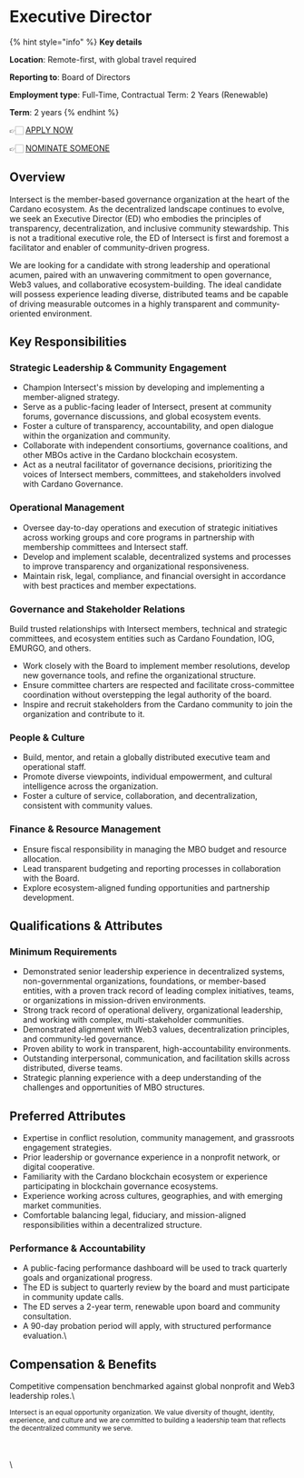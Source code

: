 # Executive Director

{% hint style="info" %}
**Key details**

**Location**: Remote-first, with global travel required

**Reporting to**: Board of Directors

**Employment type**: Full-Time, Contractual Term: 2 Years (Renewable)

**Term**: 2 years
{% endhint %}

👉🏻 [APPLY NOW](https://intersectmbo.typeform.com/ed-application)

👉🏻 [NOMINATE SOMEONE](https://intersectmbo.typeform.com/ed-nomination)

## Overview

Intersect is the member-based governance organization at the heart of the Cardano ecosystem. As the decentralized landscape continues to evolve, we seek an Executive Director (ED) who embodies the principles of transparency, decentralization, and inclusive community stewardship. This is not a traditional executive role, the ED of Intersect is first and foremost a facilitator and enabler of community-driven progress.

We are looking for a candidate with strong leadership and operational acumen, paired with an unwavering commitment to open governance, Web3 values, and collaborative ecosystem-building. The ideal candidate will possess experience leading diverse, distributed teams and be capable of driving measurable outcomes in a highly transparent and community-oriented environment.

## Key Responsibilities

### Strategic Leadership & Community Engagement

* Champion Intersect's mission by developing and implementing a member-aligned strategy.
* Serve as a public-facing leader of Intersect, present at community forums, governance discussions, and global ecosystem events.
* Foster a culture of transparency, accountability, and open dialogue within the organization and community.
* Collaborate with independent consortiums, governance coalitions, and other MBOs active in the Cardano blockchain ecosystem.
* Act as a neutral facilitator of governance decisions, prioritizing the voices of Intersect members, committees, and stakeholders involved with Cardano Governance.

### Operational Management

* Oversee day-to-day operations and execution of strategic initiatives across working groups and core programs in partnership with membership committees and Intersect staff.
* Develop and implement scalable, decentralized systems and processes to improve transparency and organizational responsiveness.
* Maintain risk, legal, compliance, and financial oversight in accordance with best practices and member expectations.

### Governance and Stakeholder Relations

Build trusted relationships with Intersect members, technical and strategic committees, and ecosystem entities such as Cardano Foundation, IOG, EMURGO, and others.

* Work closely with the Board to implement member resolutions, develop new governance tools, and refine the organizational structure.
* Ensure committee charters are respected and facilitate cross-committee coordination without overstepping the legal authority of the board.
* Inspire and recruit stakeholders from the Cardano community to join the organization and contribute to it.

### People & Culture

* Build, mentor, and retain a globally distributed executive team and operational staff.
* Promote diverse viewpoints, individual empowerment, and cultural intelligence across the organization.
* Foster a culture of service, collaboration, and decentralization, consistent with community values.

### Finance & Resource Management

* Ensure fiscal responsibility in managing the MBO budget and resource allocation.
* Lead transparent budgeting and reporting processes in collaboration with the Board.
* Explore ecosystem-aligned funding opportunities and partnership development.

## Qualifications & Attributes

### Minimum Requirements

* Demonstrated senior leadership experience in decentralized systems, non-governmental organizations, foundations, or member-based entities, with a proven track record of leading complex initiatives, teams, or organizations in mission-driven environments.
* Strong track record of operational delivery, organizational leadership, and working with complex, multi-stakeholder communities.
* Demonstrated alignment with Web3 values, decentralization principles, and community-led governance.
* Proven ability to work in transparent, high-accountability environments.
* Outstanding interpersonal, communication, and facilitation skills across distributed, diverse teams.
* Strategic planning experience with a deep understanding of the challenges and opportunities of MBO structures.

## Preferred Attributes

* Expertise in conflict resolution, community management, and grassroots engagement strategies.
* Prior leadership or governance experience in a nonprofit network, or digital cooperative.
* Familiarity with the Cardano blockchain ecosystem or experience participating in blockchain governance ecosystems.
* Experience working across cultures, geographies, and with emerging market communities.
* Comfortable balancing legal, fiduciary, and mission-aligned responsibilities within a decentralized structure.

### Performance & Accountability

* A public-facing performance dashboard will be used to track quarterly goals and organizational progress.
* The ED is subject to quarterly review by the board and must participate in community update calls.
* The ED serves a 2-year term, renewable upon board and community consultation.
* A 90-day probation period will apply, with structured performance evaluation.\


## Compensation & Benefits

Competitive compensation benchmarked against global nonprofit and Web3 leadership roles.\


<sup>Intersect is an equal opportunity organization. We value diversity of thought, identity, experience, and culture and we are committed to building a leadership team that reflects the decentralized community we serve.</sup>

\
\
\
